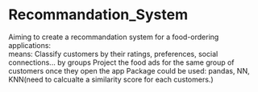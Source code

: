 # Recommandation_System

Aiming to create a recommandation system for a food-ordering applications:  
means: 
Classify customers by their ratings, preferences, social connections... by groups
Project the food ads for the same group of customers once they open the app
Package could be used: pandas, NN, KNN(need to calcualte a similarity score for each customers.)
